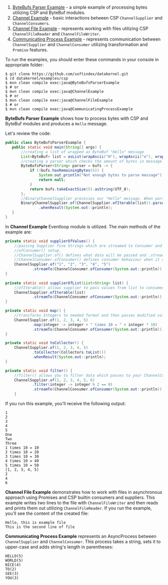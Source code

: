 1. [ByteBufs Parser Example](https://github.com/softindex/datakernel/blob/master/examples/csp/src/main/java/io/datakernel/examples/ByteBufsParserExample.java) - 
a simple example of processing bytes utilizing CSP and ByteBuf modules.
2. [Channel Example](https://github.com/softindex/datakernel/blob/master/examples/csp/src/main/java/io/datakernel/examples/ChannelExample.java) - 
basic interactions between CSP `ChannelSupplier` and `ChannelConsumers`.
3. [Channel File Example](https://github.com/softindex/datakernel/blob/master/examples/csp/src/main/java/io/datakernel/examples/ChannelFileExample.java) - 
represents working with files utilizing CSP `ChannelFileReader` and `ChannelFileWriter`.
4. [Communicating Process Example](https://github.com/softindex/datakernel/blob/master/examples/csp/src/main/java/io/datakernel/examples/CommunicatingProcessExample.java) - 
represents communication between `ChannelSupplier` and `ChannelConsumer` utilizing transformation and `Promise` features.

To run the examples, you should enter these commands in your console in appropriate folder:
```
$ git clone https://github.com/softindex/datakernel.git
$ cd datakernel/examples/csp
$ mvn clean compile exec:java@ByteBufsParserExample
$ # or
$ mvn clean compile exec:java@ChannelExample
$ # or
$ mvn clean compile exec:java@ChannelFileExample
$ # or
$ mvn clean compile exec:java@CommunicatingProcessExample
```


**ByteBufs Parser Example** shows how to process bytes with CSP and ByteBuf modules and produces a `Hello` message.

 Let's review the code:
 ```java
public class ByteBufsParserExample {
	public static void main(String[] args) {
		//creating a list of wrapped as ByteBuf "Hello" message
		List<ByteBuf> list = asList(wrapAscii("H"), wrapAscii("e"), wrapAscii("l"), wrapAscii("l"), wrapAscii("o"));
		//creating a parser which checks the amount of bytes in message
		ByteBufsParser<String> parser = bufs -> {
			if (!bufs.hasRemainingBytes(5)) {
				System.out.println("Not enough bytes to parse message");
				return null;
			}
			return bufs.takeExactSize(5).asString(UTF_8);
		};
		//BinaryChannelSupplier processes our "Hello" message. When parser receives a result, it is printed.
		BinaryChannelSupplier.of(ChannelSupplier.ofIterable(list)).parse(parser)
				.whenResult(System.out::println);
	}
}
```

In **Channel Example** Eventloop module is utilized. The main methods of the example are:
```java
private static void supplierOfValues() {
	//passing Supplier five Strings which are streamed to Consumer and then printed in accordance to 
	//ofConsumer() setup.
	//ChannelSupplier.of() defines what data will be passed and .streamTo() to which ChannelConsumer
	//ChannelConsumer.ofConsumer() defines consumer behaviour when it receives data
	ChannelSupplier.of("1", "2", "3", "4", "5")
			.streamTo(ChannelConsumer.ofConsumer(System.out::println));
}
        
private static void supplierOfList(List<String> list) {
	//ofIterable() allows supplier to pass values from list to consumer one by one.
	ChannelSupplier.ofIterable(list)
			.streamTo(ChannelConsumer.ofConsumer(System.out::println));
}

private static void map() {
	//transforms Integers to needed format and then passes modified values to consumer one by one
	ChannelSupplier.of(1, 2, 3, 4, 5)
			.map(integer -> integer + " times 10 = " + integer * 10)
			.streamTo(ChannelConsumer.ofConsumer(System.out::println));
}

private static void toCollector() {
	ChannelSupplier.of(1, 2, 3, 4, 5)
			.toCollector(Collectors.toList())
			.whenResult(System.out::println);
}

private static void filter() {
	//filter() allows you to filter data which passes to your ChannelConsumer
	ChannelSupplier.of(1, 2, 3, 4, 5, 6)
			.filter(integer -> integer % 2 == 0)
			.streamTo(ChannelConsumer.ofConsumer(System.out::println));
	}
```
If you run this example, you'll receive the following output:
```
1
2
3
4
5
One
Two
Three
1 times 10 = 10
2 times 10 = 20
3 times 10 = 30
4 times 10 = 40
5 times 10 = 50
[1, 2, 3, 4, 5]
2
4
6
```

**Channel File Example** demonstrates how to work with files in asynchronous approach using Promises and CSP builtin 
consumers and suppliers. This example writes two lines to the file with `ChannelFileWriter` and then reads and prints them 
out utilizing `ChannelFileReader`. If you run the example, you'll see the content of the created file:
```
Hello, this is example file
This is the second line of file
```

**Communicating Process Example** represents an AsyncProcess between `ChannelSupplier` and `ChannelConsumer`. This 
process takes a string, sets it to upper-case and adds string's length in parentheses:
```
HELLO(5)
WORLD(5)
NICE(4)
TO(2)
SEE(3)
YOU(3)
```

